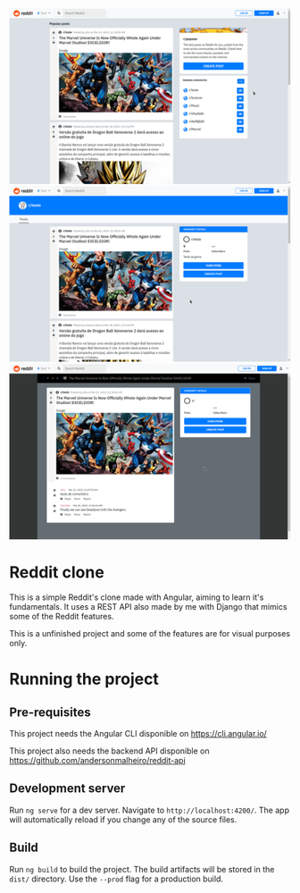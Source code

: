 ![Home](https://github.com/andersonmalheiro/reddit-clone/blob/master/images/Screenshot_20190813_220228.png)
![Home](https://github.com/andersonmalheiro/reddit-clone/blob/master/images/Screenshot_20190813_220401.png)
![Home](https://github.com/andersonmalheiro/reddit-clone/blob/master/images/Screenshot_20190813_220445.png)

# Reddit clone

This is a simple Reddit's clone made with Angular, aiming to learn it's fundamentals. It uses a REST API also made by me with Django that mimics some of the Reddit features. 

This is a unfinished project and some of the features are for visual purposes only.

# Running the project

## Pre-requisites

This project needs the Angular CLI disponible on https://cli.angular.io/

This project also needs the backend API disponible on https://github.com/andersonmalheiro/reddit-api

## Development server

Run `ng serve` for a dev server. Navigate to `http://localhost:4200/`. The app will automatically reload if you change any of the source files.

## Build

Run `ng build` to build the project. The build artifacts will be stored in the `dist/` directory. Use the `--prod` flag for a production build.
